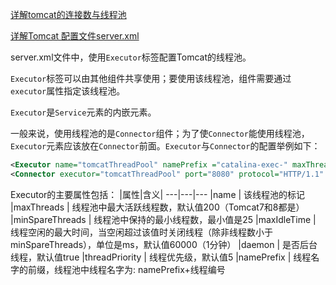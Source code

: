 [详解tomcat的连接数与线程池](http://www.cnblogs.com/kismetv/p/7806063.html)

[详解Tomcat 配置文件server.xml](https://www.cnblogs.com/kismetv/p/7228274.html#title3-3)

server.xml文件中，使用`Executor`标签配置Tomcat的线程池。

`Executor`标签可以由其他组件共享使用；要使用该线程池，组件需要通过`executor`属性指定该线程池。

`Executor`是`Service`元素的内嵌元素。

一般来说，使用线程池的是`Connector`组件；为了使`Connector`能使用线程池，`Executor`元素应该放在`Connector`前面。`Executor`与`Connector`的配置举例如下：

```xml
<Executor name="tomcatThreadPool" namePrefix ="catalina-exec-" maxThreads="150" minSpareThreads="4" />
<Connector executor="tomcatThreadPool" port="8080" protocol="HTTP/1.1" connectionTimeout="20000" redirectPort="8443" acceptCount="1000" />
```

Executor的主要属性包括：
|属性|含义|
---|---|---
|name | 该线程池的标记
|maxThreads | 线程池中最大活跃线程数，默认值200（Tomcat7和8都是）
|minSpareThreads | 线程池中保持的最小线程数，最小值是25
|maxIdleTime | 线程空闲的最大时间，当空闲超过该值时关闭线程（除非线程数小于minSpareThreads），单位是ms，默认值60000（1分钟）
|daemon | 是否后台线程，默认值true
|threadPriority | 线程优先级，默认值5
|namePrefix | 线程名字的前缀，线程池中线程名字为: namePrefix+线程编号
